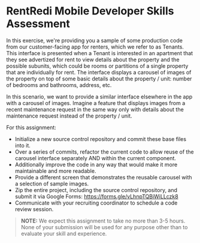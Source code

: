 # RentRedi Mobile Developer Skills Assessment

In this exercise, we're providing you a sample of some production code from our customer-facing app for renters, which we refer to as Tenants. This interface is presented when a Tenant is interested in an apartment that they see advertized for rent to view details about the property and the possible subunits, which could be rooms or partitions of a single property that are individually for rent. The interface displays a carousel of images of the property on top of some basic details about the property / unit: number of bedrooms and bathrooms, address, etc.

In this scenario, we want to provide a similar interface elsewhere in the app with a carousel of images. Imagine a feature that displays images from a recent maintenance request in the same way only with details about the maintenance request instead of the property / unit.

For this assignment:
- Initialize a new source control repository and commit these base files into it.
- Over a series of commits, refactor the current code to allow reuse of the carousel interface separately AND within the current component.
- Additionally improve the code in any way that would make it more maintainable and more readable.
- Provide a different screen that demonstrates the reusable carousel with a selection of sample images.
- Zip the entire project, including the source control repository, and submit it via Google Forms: https://forms.gle/vLhnpTQBiWiLLczk8
- Communicate with your recruiting coordinator to schedule a code review session.

> **NOTE:** We expect this assignment to take no more than 3-5 hours. None of your submission will be used for any purpose other than to evaluate your skill and experience.
